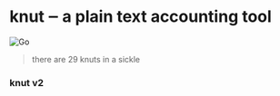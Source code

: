 # knut ‒ a plain text accounting tool

![Go](https://github.com/sboehler/knut/workflows/Go/badge.svg)

> there are 29 knuts in a sickle

### knut v2
